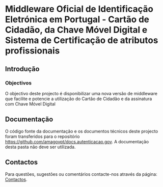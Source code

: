# Middleware Oficial de Identificação Eletrónica em Portugal - Cartão de Cidadão, da Chave Móvel Digital e Sistema de Certificação de atributos profissionais
## Introdução
### Objectivos

O objectivo deste projecto é disponibilizar uma nova versão de middleware que facilite e potencie a utilização do Cartão de Cidadão
e da assinatura com Chave Móvel Digital

## Documentação

O código fonte da documentação e os documentos técnicos deste projecto foram transferidos para o repositório https://github.com/amagovpt/docs.autenticacao.gov. A documentação desta pasta não deve ser utilizada.

## Contactos
Para questões, sugestões ou comentários contacte-nos através da página: [Contactos](https://www.autenticacao.gov.pt/contactos?appRedirect=AutenticacaoGovDesktop).